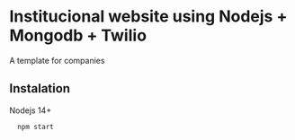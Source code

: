 
# Institucional website using Nodejs + Mongodb + Twilio

A template for companies


## Instalation

Nodejs 14+ 

```
  npm start
```
    
